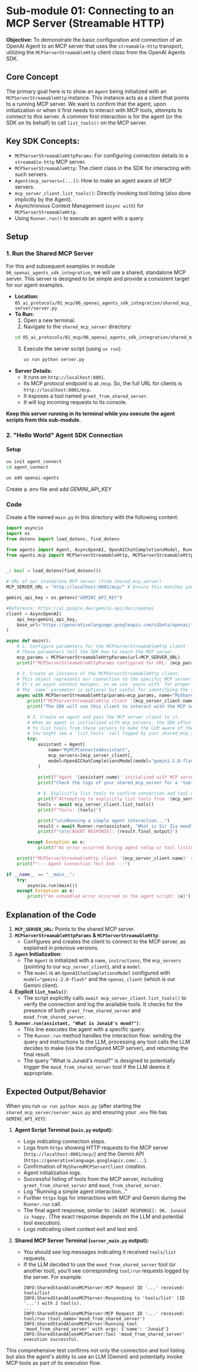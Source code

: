 # Sub-module 01: Connecting to an MCP Server (Streamable HTTP)

**Objective:** To demonstrate the basic configuration and connection of an OpenAI Agent to an MCP server that uses the `streamable-http` transport, utilizing the `MCPServerStreamableHttp` client class from the OpenAI Agents SDK.

## Core Concept

The primary goal here is to show an `Agent` being initialized with an `MCPServerStreamableHttp` instance. This instance acts as a client that points to a running MCP server. We want to confirm that the agent, upon initialization or when it first needs to interact with MCP tools, attempts to connect to this server. A common first interaction is for the agent (or the SDK on its behalf) to call `list_tools()` on the MCP server.

## Key SDK Concepts:

- `MCPServerStreamableHttpParams`: For configuring connection details to a `streamable-http` MCP server.
- `MCPServerStreamableHttp`: The client class in the SDK for interacting with such servers.
- `Agent(mcp_servers=[...])`: How to make an agent aware of MCP servers.
- `mcp_server_client.list_tools()`: Directly invoking tool listing (also done implicitly by the Agent).
- Asynchronous Context Management (`async with`) for `MCPServerStreamableHttp`.
- Using `Runner.run()` to execute an agent with a query.

## Setup

### 1. Run the Shared MCP Server

For this and subsequent examples in module `06_openai_agents_sdk_integration`, we will use a shared, standalone MCP server. This server is designed to be simple and provide a consistent target for our agent examples.

- **Location:** `05_ai_protocols/01_mcp/06_openai_agents_sdk_integration/shared_mcp_server/server.py`
- **To Run:**
  1.  Open a new terminal.
  2.  Navigate to the `shared_mcp_server` directory:
  ```bash
  cd 05_ai_protocols/01_mcp/06_openai_agents_sdk_integration/shared_mcp_server/
  ```
  3.  Execute the server script (using `uv run`):
      ```bash
      uv run python server.py
      ```
- **Server Details:**
  - It runs on `http://localhost:8001`.
  - Its MCP protocol endpoint is at `/mcp`. So, the full URL for clients is `http://localhost:8001/mcp`.
  - It exposes a tool named `greet_from_shared_server`.
  - It will log incoming requests to its console.

**Keep this server running in its terminal while you execute the agent scripts from this sub-module.**

### 2. "Hello World" Agent SDK Connection

#### Setup

```bash
uv init agent_connect
cd agent_connect

uv add openai-agents
```

Create a .env file and add GEMINI_API_KEY

### Code

Create a file named `main.py` in this directory with the following content:

```python
import asyncio
import os
from dotenv import load_dotenv, find_dotenv

from agents import Agent, AsyncOpenAI, OpenAIChatCompletionsModel, Runner
from agents.mcp import MCPServerStreamableHttp, MCPServerStreamableHttpParams


_: bool = load_dotenv(find_dotenv())

# URL of our standalone MCP server (from shared_mcp_server)
MCP_SERVER_URL = "http://localhost:8001/mcp/" # Ensure this matches your running server

gemini_api_key = os.getenv("GEMINI_API_KEY")

#Reference: https://ai.google.dev/gemini-api/docs/openai
client = AsyncOpenAI(
    api_key=gemini_api_key,
    base_url="https://generativelanguage.googleapis.com/v1beta/openai/",
)

async def main():
    # 1. Configure parameters for the MCPServerStreamableHttp client
    # These parameters tell the SDK how to reach the MCP server.
    mcp_params = MCPServerStreamableHttpParams(url=MCP_SERVER_URL)
    print(f"MCPServerStreamableHttpParams configured for URL: {mcp_params.get('url')}")

    # 2. Create an instance of the MCPServerStreamableHttp client.
    # This object represents our connection to the specific MCP server.
    # It's an async context manager, so we use `async with` for proper setup and teardown.
    # The `name` parameter is optional but useful for identifying the server in logs or multi-server setups.
    async with MCPServerStreamableHttp(params=mcp_params, name="MySharedMCPServerClient") as mcp_server_client:
        print(f"MCPServerStreamableHttp client '{mcp_server_client.name}' created and entered context.")
        print("The SDK will use this client to interact with the MCP server.")

        # 3. Create an agent and pass the MCP server client to it.
        # When an agent is initialized with mcp_servers, the SDK often attempts
        # to list tools from these servers to make the LLM aware of them.
        # You might see a `list_tools` call logged by your shared_mcp_server.
        try:
            assistant = Agent(
                name="MyMCPConnectedAssistant",
                mcp_servers=[mcp_server_client],
                model=OpenAIChatCompletionsModel(model="gemini-2.0-flash", openai_client=client),
            )
            
            print(f"Agent '{assistant.name}' initialized with MCP server: '{mcp_server_client.name}'.")
            print("Check the logs of your shared_mcp_server for a 'tools/list' request.")

            # 4. Explicitly list tools to confirm connection and tool discovery.
            print(f"Attempting to explicitly list tools from '{mcp_server_client.name}'...")
            tools = await mcp_server_client.list_tools()
            print(f"Tools: {tools}")

            print("\n\nRunning a simple agent interaction...")
            result = await Runner.run(assistant, "What is Sir Zia mood?")
            print(f"\n\n[AGENT RESPONSE]: {result.final_output}")

        except Exception as e:
            print(f"An error occurred during agent setup or tool listing: {e}")

    print(f"MCPServerStreamableHttp client '{mcp_server_client.name}' context exited.")
    print(f"--- Agent Connection Test End ---")

if __name__ == "__main__":
    try:
        asyncio.run(main())
    except Exception as e:
        print(f"An unhandled error occurred in the agent script: {e}")


```

## Explanation of the Code

1.  **`MCP_SERVER_URL`:** Points to the shared MCP server.
2.  **`MCPServerStreamableHttpParams` & `MCPServerStreamableHttp`**:
    - Configures and creates the client to connect to the MCP server, as explained in previous versions.
3.  **`Agent` Initialization**:
    - The `Agent` is initialized with a `name`, `instructions`, the `mcp_servers` (pointing to our `mcp_server_client`), and a `model`.
    - The `model` is an `OpenAIChatCompletionsModel` configured with `model="gemini-2.0-flash"` and the `openai_client` (which is our Gemini client).
4.  **Explicit `list_tools()`**:
    - The script explicitly calls `await mcp_server_client.list_tools()` to verify the connection and log the available tools. It checks for the presence of both `greet_from_shared_server` and `mood_from_shared_server`.
5.  **`Runner.run(assistant, "What is Junaid's mood?")`**:
    - This line executes the agent with a specific query.
    - The `Runner.run` method handles the interaction flow: sending the query and instructions to the LLM, processing any tool calls the LLM decides to make (via the configured MCP server), and returning the final result.
    - The query "What is Junaid's mood?" is designed to potentially trigger the `mood_from_shared_server` tool if the LLM deems it appropriate.

## Expected Output/Behavior

When you run `uv run python main.py` (after starting the `shared_mcp_server/server_main.py` and ensuring your `.env` file has `GEMINI_API_KEY`):

1.  **Agent Script Terminal (`main.py` output):**

    - Logs indicating connection steps.
    - Logs from `httpx` showing HTTP requests to the MCP server (`http://localhost:8001/mcp/`) and the Gemini API (`https://generativelanguage.googleapis.com/...`).
    - Confirmation of `MySharedMCPServerClient` creation.
    - Agent initialization logs.
    - Successful listing of tools from the MCP server, including `greet_from_shared_server` and `mood_from_shared_server`.
    - Log "Running a simple agent interaction..."
    - Further `httpx` logs for interactions with MCP and Gemini during the `Runner.run` call.
    - The final agent response, similar to: `[AGENT RESPONSE]: OK. Junaid is happy.` (The exact response depends on the LLM and potential tool execution).
    - Logs indicating client context exit and test end.

2.  **Shared MCP Server Terminal (`server_main.py` output):**
    - You should see log messages indicating it received `tools/list` requests.
    - If the LLM decided to use the `mood_from_shared_server` tool (or another tool), you'll see corresponding `tool/run` requests logged by the server. For example:
      ```
      INFO:SharedStandAloneMCPServer:MCP Request ID '...' received: tools/list
      INFO:SharedStandAloneMCPServer:Responding to 'tools/list' (ID '...') with 2 tool(s).
      ...
      INFO:SharedStandAloneMCPServer:MCP Request ID '...' received: tool/run (tool_name='mood_from_shared_server')
      INFO:SharedStandAloneMCPServer:Running tool 'mood_from_shared_server' with args: {'name': 'Junaid'}
      INFO:SharedStandAloneMCPServer:Tool 'mood_from_shared_server' execution successful.
      ```

This comprehensive test confirms not only the connection and tool listing but also the agent's ability to use an LLM (Gemini) and potentially invoke MCP tools as part of its execution flow.
